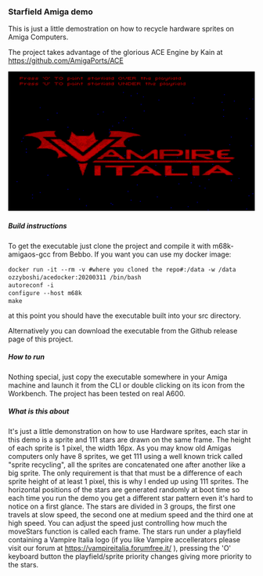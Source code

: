 ### Starfield Amiga demo
This is just a little demostration on how to recycle hardware sprites on Amiga Computers. 

The project takes advantage of the glorious ACE Engine by Kain at https://github.com/AmigaPorts/ACE

![starfield.md](starfield.png)

##### Build instructions

To get the executable just clone the project and compile it with m68k-amigaos-gcc from Bebbo. 
If you want you can use my docker image:

```
docker run -it --rm -v #where you cloned the repo#:/data -w /data ozzyboshi/acedocker:20200311 /bin/bash
autoreconf -i
configure --host m68k
make
```

at this point you should have the executable built into your src directory.

Alternatively you can download the executable from the Github release page of this project.

##### How to run
Nothing special, just copy the executable somewhere in your Amiga machine and launch it from the CLI or double clicking on its icon from the Workbench.
The project has been tested on real A600.

##### What is this about
It's just a little demonstration on how to use Hardware sprites, each star in this demo is a sprite and 111 stars are drawn on the same frame.
The height of each sprite is 1 pixel, the width 16px.
As you may know old Amigas computers only have 8 sprites, we get 111 using a well known trick called "sprite recycling", all the sprites are concatenated one after another like a big sprite.
The only requirement is that that must be a difference of each sprite height of at least 1 pixel, this is why I ended up using 111 sprites.
The horizontal positions of the stars are generated randomly at boot time so each time you run the demo you get a different star pattern even it's hard to notice on a first glance.
The stars are divided in 3 groups, the first one travels at slow speed, the second one at medium speed and the third one at high speed. You can adjust the speed just controlling how much the moveStars function is called each frame.
The stars run under a playfield containing a Vampire Italia logo (if you like Vampire accellerators please visit our forum at https://vampireitalia.forumfree.it/ ), pressing the 'O' keyboard button the playfield/sprite priority changes giving more priority to the stars.
